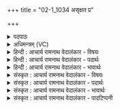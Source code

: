 +++
title = "02-1_1034 असृक्षत प्र"

+++
<details><summary>पदपाठः</summary>

अ꣡सृ꣢꣯क्षत। प्र। वा꣣जि꣡नः꣢। ग꣣व्या꣢। सो꣡मा꣢꣯सः। अ꣣श्वया। शु꣣क्रा꣡सः꣢। वी꣣रया꣢। आ꣣श꣡वः꣢। १०३४।
</details>

<details><summary>अधिमन्त्रम् (VC)</summary>

- पवमानः सोमः
- कश्यपो मारीचः
- गायत्री
- षड्जः
</details>

<details><summary>हिन्दी : आचार्य रामनाथ वेदालंकार - विषयः</summary>

प्रथम ऋचा पूर्वार्चिक में ४८२ क्रमाङ्क पर भक्तिरस के विषय में व्याख्यात हो चुकी है। यहाँ ब्रह्मानन्द-रस का प्रवाह वर्णित है।
</details>

<details><summary>हिन्दी : आचार्य रामनाथ वेदालंकार - पदार्थः</summary>

पदार्थान्वय -  (वाजिनः) बलवान्, (शुक्रासः) पवित्र, (आशवः) शीघ्रगामी (सोमासः) ब्रह्मानन्द-रस (गव्या) इन्द्रियबलों की प्राप्ति की इच्छा से, (अश्वया) प्राण-बलों की प्राप्ति की इच्छा से और (वीरया) वीर-भावों की प्राप्ति की इच्छा से (प्र असृक्षत) परमेश्वर के पास से अभिषुत किये जा रहे हैं ॥१॥
</details>

<details><summary>हिन्दी : आचार्य रामनाथ वेदालंकार - भावार्थः</summary>

भावार्थ -  उपासक के आत्मा में जब ब्रह्मानन्द-रस की धाराएँ बहती हैं,तब मन,बुद्धि,प्राण,इन्द्रियों आदि का सात्त्विक बल स्वयं ही उपस्थित हो जाता है ॥१॥
</details>

<details><summary>संस्कृत : आचार्य रामनाथ वेदालंकार - विषयः</summary>

तत्र प्रथमा ऋक् पूर्वार्चिके ४८२ क्रमाङ्के भक्तिरसविषये व्याख्याता। अत्र ब्रह्मानन्दरसप्रवाहो वर्ण्यते।
</details>

<details><summary>संस्कृत : आचार्य रामनाथ वेदालंकार - पदार्थः</summary>

पदार्थान्वय -  (वाजिनः) बलवन्तः, (शुक्रासः) पवित्राः, (आशवः) आशुगामिनः (सोमासः) ब्रह्मानन्दरसाः (गव्या) गवाम् इन्द्रियाणाम् इन्द्रियबलानां प्राप्तीच्छया, (अश्वया) अश्वानां प्राणानां प्राणबलानां प्राप्तीच्छया, (वीरया) वीराणां वीरभावानां प्राप्तीच्छया च (प्र असृक्षत) ब्रह्मणः सकाशात् प्रसृज्यन्ते अभिषूयन्ते ॥१॥
</details>

<details><summary>संस्कृत : आचार्य रामनाथ वेदालंकार - भावार्थः</summary>

भावार्थ -  उपासकस्यात्मनि यदा ब्रह्मानन्दरसधाराः प्रवहन्ति तदा मनोबुद्धिप्राणेन्द्रियादीनां सात्त्विकं बलं स्वयमेवोपतिष्ठते ॥१॥
</details>

<details><summary>संस्कृत : आचार्य रामनाथ वेदालंकार - पादटिप्पनी</summary>

टिप्पनी -   १. ऋ० ९।६४।४,साम० ४८२।
</details>